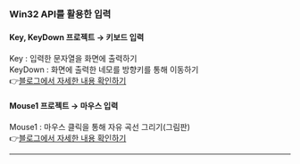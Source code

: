 ### Win32 API를 활용한 입력
   #### Key, KeyDown 프로젝트 → 키보드 입력
   Key : 입력한 문자열을 화면에 출력하기  
   KeyDown : 화면에 출력한 네모를 방향키를 통해 이동하기  
   👉[블로그에서 자세한 내용 확인하기](https://chanos.tistory.com/entry/Windows-API-Win32-API%EB%A5%BC-%ED%99%9C%EC%9A%A9%ED%95%B4-%ED%82%A4%EB%B3%B4%EB%93%9C-%EC%9E%85%EB%A0%A5%ED%95%98%EA%B8%B0)  
   
   #### Mouse1 프로젝트 → 마우스 입력
   Mouse1 : 마우스 클릭을 통해 자유 곡선 그리기(그림판)  
   👉[블로그에서 자세한 내용 확인하기](https://chanos.tistory.com/entry/Windows-API-Win32%EB%A5%BC-%ED%99%9C%EC%9A%A9%ED%95%B4-%EB%A7%88%EC%9A%B0%EC%8A%A4-%EC%9E%85%EB%A0%A5%ED%95%98%EA%B8%B0)  
<hr/>
